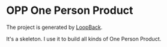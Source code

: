 # OPP One Person Product

The project is generated by [LoopBack](http://loopback.io).

It's a skeleton. I use it to build all kinds of One Person Product.
